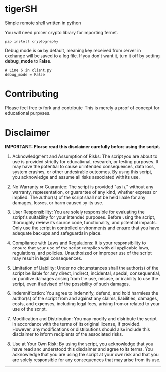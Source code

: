 # tigerSH
Simple remote shell written in python

You will need proper crypto library for importing fernet.

```
pip install cryptography
```

Debug mode is on by default, meaning key received from server in exchange will be saved to a log file.
If you don't want it, turn it off by setting **debug_mode** to **False**.

```
# Line 6 in client.py
debug_mode = False
```

# Contributing
Please feel free to fork and contribute. This is merely a proof of concept for educational purposes.

# Disclaimer

**IMPORTANT: Please read this disclaimer carefully before using the script.**

1. Acknowledgment and Assumption of Risks:
   The script you are about to use is provided strictly for educational, research, or testing purposes. It may have the potential to cause unintended consequences, data loss, system crashes, or other undesirable outcomes. By using this script, you acknowledge and assume all risks associated with its use.

2. No Warranty or Guarantee:
   The script is provided "as is," without any warranty, representation, or guarantee of any kind, whether express or implied. The author(s) of the script shall not be held liable for any damages, losses, or harm caused by its use.

3. User Responsibility:
   You are solely responsible for evaluating the script's suitability for your intended purposes. Before using the script, thoroughly review its source code, functionality, and potential impacts. Only use the script in controlled environments and ensure that you have adequate backups and safeguards in place.

4. Compliance with Laws and Regulations:
   It is your responsibility to ensure that your use of the script complies with all applicable laws, regulations, and policies. Unauthorized or improper use of the script may result in legal consequences.

5. Limitation of Liability:
   Under no circumstances shall the author(s) of the script be liable for any direct, indirect, incidental, special, consequential, or punitive damages arising from the use, misuse, or inability to use the script, even if advised of the possibility of such damages.

6. Indemnification:
   You agree to indemnify, defend, and hold harmless the author(s) of the script from and against any claims, liabilities, damages, costs, and expenses, including legal fees, arising from or related to your use of the script.

7. Modification and Distribution:
   You may modify and distribute the script in accordance with the terms of its original license, if provided. However, any modifications or distributions should also include this disclaimer to inform recipients of the associated risks.

8. Use at Your Own Risk:
   By using the script, you acknowledge that you have read and understood this disclaimer and agree to its terms. You acknowledge that you are using the script at your own risk and that you are solely responsible for any consequences that may arise from its use.

*************************************************************************************
